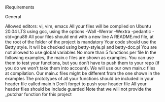 iRequirements

General

Allowed editors: vi, vim, emacs
All your files will be compiled on Ubuntu 20.04 LTS using gcc, using the
options -Wall -Werror -Wextra -pedantic -std=gnu89
All your files should end with a new line
A README.md file, at the root of the folder of the project is mandatory
Your code should use the Betty style. It will be checked using betty-style.pl
and betty-doc.pl
You are not allowed to use global variables
No more than 5 functions per file
In the following examples, the main.c files are shown as examples. You can
use them to test your functions, but you don’t have to push them to your repo
(if you do we won’t take them into account). We will use our own
main.c files at compilation. Our main.c files might be different from the one
shown in the examples
The prototypes of all your functions should be included in your header file
called main.h
Don’t forget to push your header file
All your header files should be include guarded
Note that we will not provide the _putchar function for this project
